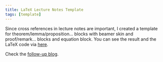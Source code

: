 ```yaml
---
title: LaTeX Lecture Notes Template
tags: [template]
---
```


Since cross references in lecture notes are important, I created a template for theorem/lemma/proposition... blocks with beamer skin and proof/remark... blocks and equation block. You can see the result and the LaTeX code via [here](https://github.com/Sibelius-6/class-note-template).

Check the [follow-up blog](/2021/12/31/lecnote2.html).
